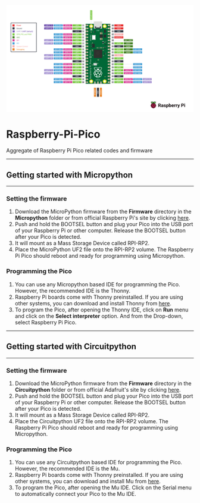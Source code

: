 
![github-small](https://raw.githubusercontent.com/shivasiddharth/Raspberry-Pi-Pico/main/Raspberry%20Pi%20Pico%20Pinout.png?token=AEKNHAOTQX4O66DBTKDG77TACAWQE)    


# Raspberry-Pi-Pico
 Aggregate of Raspberry Pi Pico related codes and firmware    

 
*************************************
## Getting started with Micropython    
*************************************   

### Setting the firmware    
1. Download the MicroPython firmware from the **Firmware** directory in the **Micropython** folder or from official Raspberry Pi's site by clicking [here](https://www.raspberrypi.org/documentation/pico/getting-started/static/5d8e777377e8dbe23cf36360d6efc727/pico_micropython_20210121.uf2).     
2. Push and hold the BOOTSEL button and plug your Pico into the USB port of your Raspberry Pi or other computer. Release the BOOTSEL button after your Pico is detected.     
3. It will mount as a Mass Storage Device called RPI-RP2.     
4. Place the MicroPython UF2 file onto the RPI-RP2 volume. The Raspberry Pi Pico should reboot and ready for programming using Micropython.   

### Programming the Pico   
1. You can use any Micropython based IDE for programming the Pico. However, the recommended IDE is the Thonny.     
2. Raspberry Pi boards come with Thonny preinstalled. If you are using other systems, you can download and install Thonny from [here](https://thonny.org).    
3. To program the Pico, after opening the Thonny IDE, click on **Run** menu and click on the **Select interpreter** option. And from the Drop-down, select Raspberry Pi Pico.    



**************************************
## Getting started with Circuitpython     
**************************************    

### Setting the firmware
1. Download the MicroPython firmware from the **Firmware** directory in the **Circuitpython** folder or from official Adafruit's site by clicking [here](https://downloads.circuitpython.org/bin/raspberry_pi_pico/en_US/adafruit-circuitpython-raspberry_pi_pico-en_US-6.2.0-beta.0.uf2).     
2. Push and hold the BOOTSEL button and plug your Pico into the USB port of your Raspberry Pi or other computer. Release the BOOTSEL button after your Pico is detected.     
3. It will mount as a Mass Storage Device called RPI-RP2.     
4. Place the Circuitpython UF2 file onto the RPI-RP2 volume. The Raspberry Pi Pico should reboot and ready for programming using Micropython.   

### Programming the Pico   
1. You can use any Circuitpython based IDE for programming the Pico. However, the recommended IDE is the Mu.     
2. Raspberry Pi boards come with Thonny preinstalled. If you are using other systems, you can download and install Mu from [here](https://codewith.mu).    
3. To program the Pico, after opening the Mu IDE. Click on the Serial menu to automatically connect your Pico to the Mu IDE.   
